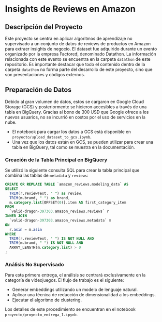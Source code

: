 # Insights de Reviews en Amazon

## Descripción del Proyecto

Este proyecto se centra en aplicar algoritmos de aprendizaje no supervisado a un conjunto de datos de reviews de productos en Amazon para extraer insights de negocio. El dataset fue adquirido durante un evento organizado por la empresa Factored, denominado Datathon. La información relacionada con este evento se encuentra en la carpeta `datathon` de este repositorio. Es importante destacar que todo el contenido dentro de la carpeta `datathon` no forma parte del desarrollo de este proyecto, sino que son presentaciones y códigos externos.

## Preparación de Datos

Debido al gran volumen de datos, estos se cargaron en Google Cloud Storage (GCS) y posteriormente se hicieron accesibles a través de una tabla en BigQuery. Gracias al bono de 300 USD que Google ofrece a los nuevos usuarios, no se incurrió en costos por el uso de servicios en la nube.

- El notebook para cargar los datos a GCS está disponible en `proyecto/upload_dataset_to_gcs.ipynb`.
- Una vez que los datos están en GCS, se pueden utilizar para crear una tabla en BigQuery, tal como se muestra en la documentación.
  
### Creación de la Tabla Principal en BigQuery

Se utilizó la siguiente consulta SQL para crear la tabla principal que combina las tablas de `metadata` y `reviews`:

```sql
CREATE OR REPLACE TABLE `amazon_reviews.modeling_data` AS 
SELECT 
  TRIM(r.reviewText, " ") as review,
  TRIM(m.brand, " ") as brand,
  m.category.list[OFFSET(0)].item AS first_category_item
FROM 
  `valid-dragon-397303.amazon_reviews.reviews` r
INNER JOIN
  `valid-dragon-397303.amazon_reviews.metadata` m
ON
  r.asin = m.asin
WHERE 
  TRIM(r.reviewText, " ") IS NOT NULL AND
  TRIM(m.brand, " ") IS NOT NULL AND
  ARRAY_LENGTH(m.category.list) > 0
;
```
### Análisis No Supervisado
Para esta primera entrega, el análisis se centrará exclusivamente en la categoría de videojuegos. El flujo de trabajo es el siguiente:

- Generar embeddings utilizando un modelo de lenguaje natural.
- Aplicar una técnica de reducción de dimensionalidad a los embeddings.
- Ejecutar el algoritmo de clustering.
  
Los detalles de este procedimiento se encuentran en el notebook `proyecto/proyecto_entrega_1.ipynb`.

